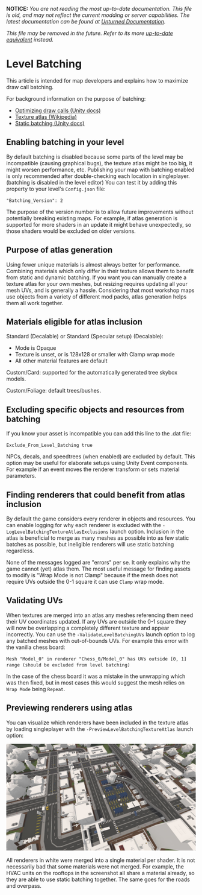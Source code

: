 **NOTICE:** *You are not reading the most up-to-date documentation. This file is old, and may not reflect the current modding or server capabilities. The latest documentation can be found at [Unturned Documentation](https://docs.smartlydressedgames.com/).*

*This file may be removed in the future. Refer to its more [up-to-date equivalent](https://docs.smartlydressedgames.com/en/stable/mapping/level-batching.html) instead.*

Level Batching
==============

This article is intended for map developers and explains how to maximize draw call batching.

For background information on the purpose of batching:

- [Optimizing draw calls (Unity docs)](https://docs.unity3d.com/Manual/optimizing-draw-calls.html)
- [Texture atlas (Wikipedia)](https://en.wikipedia.org/wiki/Texture_atlas)
- [Static batching (Unity docs)](https://docs.unity3d.com/Manual/static-batching.html)

Enabling batching in your level
-------------------------------

By default batching is disabled because some parts of the level may be incompatible (causing graphical bugs), the texture atlas might be too big, it might worsen performance, etc. Publishing your map with batching enabled is only recommended after double-checking each location in singleplayer. (batching is disabled in the level editor) You can test it by adding this property to your level's `Config.json` file:

	"Batching_Version": 2

The purpose of the version number is to allow future improvements without potentially breaking existing maps. For example, if atlas generation is supported for more shaders in an update it might behave unexpectedly, so those shaders would be excluded on older versions.

Purpose of atlas generation
---------------------------

Using fewer unique materials is almost always better for performance. Combining materials which only differ in their texture allows them to benefit from static and dynamic batching. If you want you can manually create a texture atlas for your own meshes, but resizing requires updating all your mesh UVs, and is generally a hassle. Considering that most workshop maps use objects from a variety of different mod packs, atlas generation helps them all work together.

Materials eligible for atlas inclusion
--------------------------------------

Standard (Decalable) or Standard (Specular setup) (Decalable):

- Mode is Opaque
- Texture is unset, or is 128x128 or smaller with Clamp wrap mode
- All other material features are default

Custom/Card: supported for the automatically generated tree skybox models.

Custom/Foliage: default trees/bushes.

Excluding specific objects and resources from batching
------------------------------------------------------

If you know your asset is incompatible you can add this line to the .dat file:

	Exclude_From_Level_Batching true

NPCs, decals, and speedtrees (when enabled) are excluded by default. This option may be useful for elaborate setups using Unity Event components. For example if an event moves the renderer transform or sets material parameters.

Finding renderers that could benefit from atlas inclusion
---------------------------------------------------------

By default the game considers every renderer in objects and resources. You can enable logging for why each renderer is excluded with the `-LogLevelBatchingTextureAtlasExclusions` launch option. Inclusion in the atlas is beneficial to merge as many meshes as possible into as few static batches as possible, but ineligible renderers will use static batching regardless.

None of the messages logged are "errors" per se. It only explains why the game cannot (yet) atlas them. The most useful message for finding assets to modify is "Wrap Mode is not Clamp" because if the mesh does not require UVs outside the 0-1 square it can use `Clamp` wrap mode.

Validating UVs
--------------

When textures are merged into an atlas any meshes referencing them need their UV coordinates updated. If any UVs are outside the 0-1 square they will now be overlapping a completely different texture and appear incorrectly. You can use the `-ValidateLevelBatchingUVs` launch option to log any batched meshes with out-of-bounds UVs. For example this error with the vanilla chess board: 

	Mesh "Model_0" in renderer "Chess_0/Model_0" has UVs outside [0, 1] range (should be excluded from level batching)

In the case of the chess board it was a mistake in the unwrapping which was then fixed, but in most cases this would suggest the mesh relies on `Wrap Mode` being `Repeat`.

Previewing renderers using atlas
--------------------------------

You can visualize which renderers have been included in the texture atlas by loading singleplayer with the `-PreviewLevelBatchingTextureAtlas` launch option:

![Berlin with texture atlas preview enabled](Images/TextureAtlasPreview.jpg)

All renderers in white were merged into a single material per shader. It is not necessarily bad that some materials were not merged. For example, the HVAC units on the rooftops in the screenshot all share a material already, so they are able to use static batching together. The same goes for the roads and overpass.
